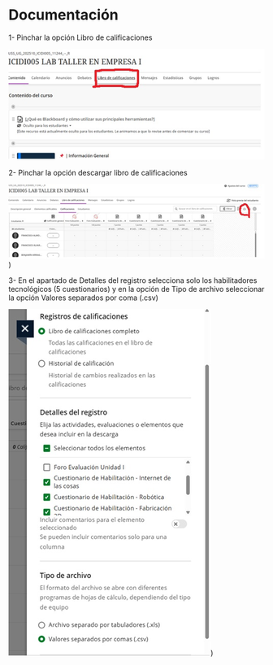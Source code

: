 <h1> Documentación</h1>
 
1-	Pinchar la opción Libro de calificaciones

<p align="center">
  <a href="ttaNlmaIDko0126H9PO0KEyEdOi23x8j9hT8V-ySkqf8FJn0A4rUmPRzAQfCOWT5Uu1GU-6xYoeEhQ-k2zOuFeMCI-PKBY-cMI95ltNxYp40VKFLJvNMV1=w598-h174-s-no-gm" target="_blank">
    <img src="LeerArchivos/Imagenes/1.jpg" alt="Vista previa" width="600">
  </a>
</p>



2-	Pinchar la opción descargar libro de calificaciones


![Descripción alternativa](LeerArchivos/Imagenes/2.jpg))





3-	En el apartado de Detalles del registro selecciona solo los habilitadores tecnológicos (5 cuestionarios) y en la opción de Tipo de archivo seleccionar la opción Valores separados por coma (.csv)

![Descripción alternativa](LeerArchivos/Imagenes/3.jpg))
